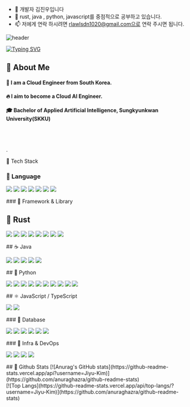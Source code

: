 - 👋 개발자 김진우입니다
- 🌱 rust, java , python, javascript를 중점적으로 공부하고 있습니다. 
- 📫 저에게 연락 하시려면 rlawlsdn1020@gmail.com으로 연락 주시면 됩니다.


<!---
jinwoo123456/jinwoo123456 is a ✨ special ✨ repository because its `README.md` (this file) appears on your GitHub profile.
You can click the Preview link to take a look at your changes.
--->
![header](https://capsule-render.vercel.app/api?type=Cylinder&color=#ff9191&height=200px&section=header&text=김진우_포트폴리오)

 [![Typing SVG](https://readme-typing-svg.demolab.com/?lines=First+line+of+text;Second+line+of+text)](https://git.io/typing-svg)
<div>
  <!--Body-->
  
  ## 👀 About Me
  #### :raising_hand: I am a Cloud Engineer from South Korea.<br/>
  #### :fire: I aim to become a Cloud AI Engineer.<br/>
  #### :mortar_board: Bachelor of Applied Artificial Intelligence, Sungkyunkwan University(SKKU)
  <br/>
  <br/>
  
  .

🧱 Tech Stack
### 🔹 Language
<p align="left"> <img src="https://img.shields.io/badge/Python-3776AB?style=flat-square&logo=Python&logoColor=white"/> <img src="https://img.shields.io/badge/Java-007396?style=flat-square&logo=OpenJDK&logoColor=white"/> <img src="https://img.shields.io/badge/Rust-000000?style=flat-square&logo=Rust&logoColor=white"/> <img src="https://img.shields.io/badge/JavaScript-F7DF1E?style=flat-square&logo=JavaScript&logoColor=black"/> <img src="https://img.shields.io/badge/TypeScript-3178C6?style=flat-square&logo=TypeScript&logoColor=white"/> <img src="https://img.shields.io/badge/HTML5-E34F26?style=flat-square&logo=HTML5&logoColor=white"/> <img src="https://img.shields.io/badge/CSS3-1572B6?style=flat-square&logo=CSS3&logoColor=white"/> </p>
### 🔹 Framework & Library

## 🦀 Rust
<p align="left"> <img src="https://img.shields.io/badge/Axum-000000?style=flat-square&logo=Rust&logoColor=white"/> <img src="https://img.shields.io/badge/SeaORM-0B5E2A?style=flat-square&logo=Rust&logoColor=white"/> <img src="https://img.shields.io/badge/Sqlx-000000?style=flat-square&logo=Rust&logoColor=white"/> <img src="https://img.shields.io/badge/Tokio-222222?style=flat-square&logo=Rust&logoColor=white"/> <img src="https://img.shields.io/badge/Tauri-24C8DB?style=flat-square&logo=Tauri&logoColor=black"/> <img src="https://img.shields.io/badge/egui-FF7139?style=flat-square&logo=Rust&logoColor=white"/> <img src="https://img.shields.io/badge/Serde-000000?style=flat-square&logo=Rust&logoColor=white"/> <img src="https://img.shields.io/badge/Polars-4B275F?style=flat-square&logo=Rust&logoColor=white"/> </p>
## ☕ Java
<p align="left"> <img src="https://img.shields.io/badge/SpringBoot-6DB33F?style=flat-square&logo=SpringBoot&logoColor=white"/> <img src="https://img.shields.io/badge/SpringSecurity-6DB33F?style=flat-square&logo=SpringSecurity&logoColor=white"/> <img src="https://img.shields.io/badge/MyBatis-B32624?style=flat-square&logo=Java&logoColor=white"/> <img src="https://img.shields.io/badge/JPA-59666C?style=flat-square&logo=Hibernate&logoColor=white"/> <img src="https://img.shields.io/badge/eGovFramework-005BAC?style=flat-square&logo=Java&logoColor=white"/> </p>
## 🐍 Python
<p align="left"> <img src="https://img.shields.io/badge/FastAPI-009688?style=flat-square&logo=FastAPI&logoColor=white"/> <img src="https://img.shields.io/badge/Tensorflow-FF6F00?style=flat-square&logo=Tensorflow&logoColor=white"/> <img src="https://img.shields.io/badge/scikit--learn-F7931E?style=flat-square&logo=scikitlearn&logoColor=white"/> <img src="https://img.shields.io/badge/matplotlib-11557C?style=flat-square&logo=Python&logoColor=white"/> <img src="https://img.shields.io/badge/Pandas-150458?style=flat-square&logo=Pandas&logoColor=white"/> <img src="https://img.shields.io/badge/Numpy-013243?style=flat-square&logo=Numpy&logoColor=white"/> <img src="https://img.shields.io/badge/SqlAlchemy-D71F00?style=flat-square&logo=Python&logoColor=white"/> <img src="https://img.shields.io/badge/Seaborn-3182BD?style=flat-square&logo=Python&logoColor=white"/> <img src="https://img.shields.io/badge/DearPyGui-3776AB?style=flat-square&logo=Python&logoColor=white"/> <img src="https://img.shields.io/badge/Jinja2-B41717?style=flat-square&logo=Python&logoColor=white"/> </p>
## ⚛️ JavaScript / TypeScript
<p align="left"> <img src="https://img.shields.io/badge/React-61DAFB?style=flat-square&logo=React&logoColor=black"/> <img src="https://img.shields.io/badge/Express-000000?style=flat-square&logo=Express&logoColor=white"/> </p>
### 🔹 Database
<p align="left"> <img src="https://img.shields.io/badge/PostgreSQL-4169E1?style=flat-square&logo=PostgreSQL&logoColor=white"/> <img src="https://img.shields.io/badge/MySQL-4479A1?style=flat-square&logo=MySQL&logoColor=white"/> <img src="https://img.shields.io/badge/MariaDB-003545?style=flat-square&logo=MariaDB&logoColor=white"/> <img src="https://img.shields.io/badge/Oracle-F80000?style=flat-square&logo=Oracle&logoColor=white"/> <img src="https://img.shields.io/badge/SQLite-003B57?style=flat-square&logo=SQLite&logoColor=white"/> <img src="https://img.shields.io/badge/MS_SQL_Server-CC2927?style=flat-square&logo=microsoftsqlserver&logoColor=white"/> </p>
### 🔹 Infra & DevOps
<p align="left"> <img src="https://img.shields.io/badge/Docker-2496ED?style=flat-square&logo=Docker&logoColor=white"/> <img src="https://img.shields.io/badge/Git-F05032?style=flat-square&logo=Git&logoColor=white"/> <img src="https://img.shields.io/badge/Nginx-009639?style=flat-square&logo=nginx&logoColor=white"/> <img src="https://img.shields.io/badge/HTTPS-005BAC?style=flat-square&logo=letsencrypt&logoColor=white"/> </p>
  ## 🤔 Github Stats
  [![Anurag's GitHub stats](https://github-readme-stats.vercel.app/api?username=Jiyu-Kim)](https://github.com/anuraghazra/github-readme-stats)
  <br/>
  [![Top Langs](https://github-readme-stats.vercel.app/api/top-langs/?username=Jiyu-Kim)](https://github.com/anuraghazra/github-readme-stats)
  
</div>

<!--
**Jiyu-Kim/Jiyu-Kim** is a ✨ _special_ ✨ repository because its `README.md` (this file) appears on your GitHub profile.

Here are some ideas to get you started:
- Hi there 👋
- 🔭 I’m currently working on ...
- 🌱 I’m currently learning ...
- 👯 I’m looking to collaborate on ...
- 🤔 I’m looking for help with ...
- 💬 Ask me about ...
- 📫 How to reach me: ...
- 😄 Pronouns: ...
- ⚡ Fun fact: ...
-->
